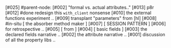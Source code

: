 [#025]       #parent-node: [#002] "formal vs. actual attributes.."
[#013]       p8r
[#012]       #done redesign this `with_client` nonsense
[#010]       the external functions experiment ..
[#009]       transplant "parameters" from [hl]
[#008]       #in-situ [ the absorber method maker ]
[#007]       [ SESSION PATTERN ]
[#006]       for retrospective ..
[#005]       [ from ]
[#004]       [ basic fields ]
[#003]       the declared fields narrative ..
[#002]       the attribute narrative ..
[#001]       discussion of all the property libs ..
